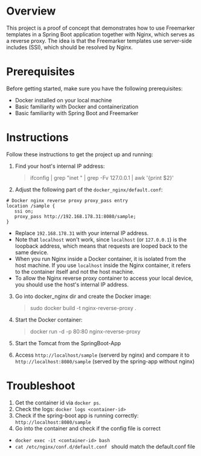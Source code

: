 # Overview
This project is a proof of concept that demonstrates how to use Freemarker templates in a Spring Boot application together with Nginx, which serves as a reverse proxy. The idea is that the Freemarker templates use server-side includes (SSI), which should be resolved by Nginx.

# Prerequisites
Before getting started, make sure you have the following prerequisites:

- Docker installed on your local machine
- Basic familiarity with Docker and containerization
- Basic familiarity with Spring Boot and Freemarker

# Instructions

Follow these instructions to get the project up and running:


1. Find your host's internal IP address:

   > ifconfig | grep "inet " | grep -Fv 127.0.0.1 | awk '{print $2}'

2. Adjust the following part of the `docker_nginx/default.conf`:

```plaintext
# Docker nginx reverse proxy proxy_pass entry
location /sample {
   ssi on;
   proxy_pass http://192.168.178.31:8080/sample;
}
```

- Replace `192.168.178.31` with your internal IP address.
- Note that `localhost` won't work, since `localhost` (or `127.0.0.1`) is the loopback address, which means that requests are looped back to the same device.
- When you run Nginx inside a Docker container, it is isolated from the host machine. If you use `localhost` inside the Nginx container, it refers to the container itself and not the host machine.
- To allow the Nginx reverse proxy container to access your local device, you should use the host's internal IP address.

3. Go into docker_nginx dir and create the Docker image:

   > sudo docker build -t nginx-reverse-proxy .

4. Start the Docker container:

   > docker run -d -p 80:80 nginx-reverse-proxy

5. Start the Tomcat from the SpringBoot-App

6. Access `http://localhost/sample` (serverd by nginx) and compare it to `http://localhost:8080/sample` (served by the spring-app without nginx)

# Troubleshoot

1. Get the container id via `docker ps`. 
2. Check the logs: `docker logs <container-id>`
3. Check if the spring-boot app is running correctly: `http://localhost:8080/sample`
4. Go into the container and check if the config file is correct
 - `docker exec -it <container-id> bash`
 - `cat /etc/nginx/conf.d/default.conf ` should match the default.conf file